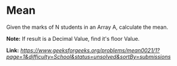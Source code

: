 # Mean
Given the marks of N students in an Array A, calculate the mean.

**Note:** If result is a Decimal Value, find it's floor Value.

**Link:** _https://www.geeksforgeeks.org/problems/mean0021/1?page=1&difficulty=School&status=unsolved&sortBy=submissions_

